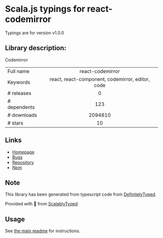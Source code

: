
# Scala.js typings for react-codemirror

Typings are for version v1.0.0

## Library description:
Codemirror

|                    |                 |
| ------------------ | :-------------: |
| Full name          | react-codemirror |
| Keywords           | react, react-component, codemirror, editor, code |
| # releases         | 0 |
| # dependents       | 123 |
| # downloads        | 2094810 |
| # stars            | 10 |

## Links
- [Homepage](https://github.com/JedWatson/react-codemirror)
- [Bugs](https://github.com/JedWatson/react-codemirror/issues)
- [Repository](https://github.com/JedWatson/react-codemirror)
- [Npm](https://www.npmjs.com/package/react-codemirror)
    


## Note
This library has been generated from typescript code from [DefinitelyTyped](https://definitelytyped.org).

Provided with :purple_heart: from [ScalablyTyped](https://github.com/oyvindberg/ScalablyTyped)

## Usage
See [the main readme](../../readme.md) for instructions.


